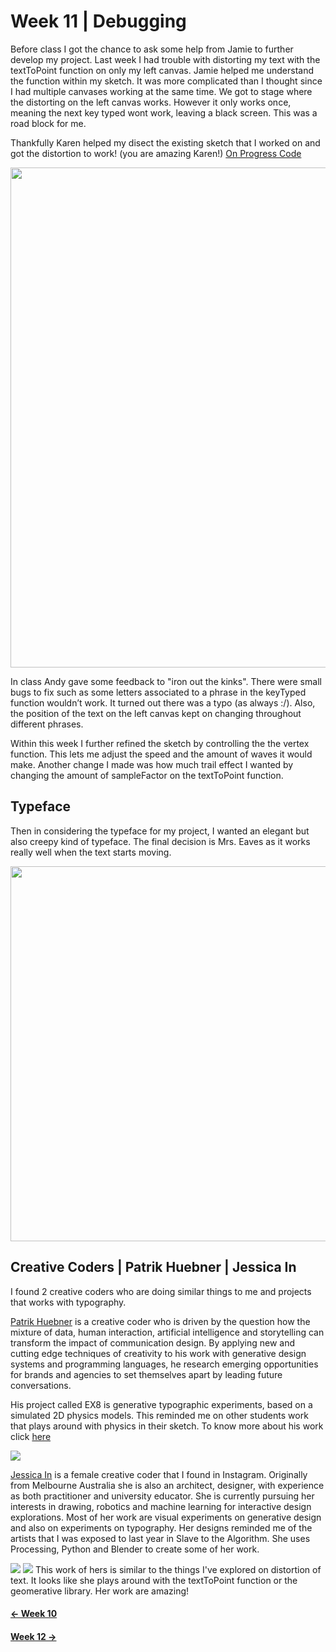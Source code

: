 # Week 11 | Debugging

Before class I got the chance to ask some help from Jamie to further develop my project. Last week I had trouble with distorting my text with the textToPoint function on only my left canvas. Jamie helped me understand the function within my sketch. It was more complicated than I thought since I had multiple canvases working at the same time. We got to stage where the distorting on the left canvas works. However it only works once, meaning the next key typed wont work, leaving a black screen. This was a road block for me.

Thankfully Karen helped my disect the existing sketch that I worked on and got the distortion to work! (you are amazing Karen!) 
[On Progress Code](https://natnathania.github.io/Codewords-2020/Processing/Week_11onProg_majorproject/)

<img src = "w11progress.jpeg" width=800>

In class Andy gave some feedback to "iron out the kinks". There were small bugs to fix such as some letters associated to a phrase in the keyTyped function wouldn’t work. It turned out there was a typo (as always :/). Also, the position of the text on the left canvas kept on changing throughout different phrases. 

Within this week I further refined the sketch by controlling the the vertex function. This lets me adjust the speed and the amount of waves it would make. Another change I made was how much trail effect I wanted by changing the amount of sampleFactor on the textToPoint function.

## Typeface
Then in considering the typeface for my project, I wanted an elegant but also creepy kind of typeface. The final decision is Mrs. Eaves as it works really well when the text starts moving.

<img src = "w11wavy.JPG" width=600>

## Creative Coders | Patrik Huebner | Jessica In  
I found 2 creative coders who are doing similar things to me and projects that works with typography.

[Patrik Huebner](https://www.patrik-huebner.com/portfolio/) is a creative coder who is driven by the question how the mixture of data, human interaction, artificial intelligence and storytelling can transform the impact of communication design. By applying new and cutting edge techniques of creativity to his work with generative design systems and programming languages, he research emerging opportunities for brands and agencies to set themselves apart by leading future conversations.

His project called EX8 is generative typographic experiments, based on a simulated 2D physics models. This reminded me on other students work that plays around with physics in their sketch. To know more about his work click [here](https://www.patrik-huebner.com/portfolio-item/ex8/) 

<img src = "patrik.gif">

[Jessica In](https://www.jessicain.net/) is a female creative coder that I found in Instagram. Originally from Melbourne Australia she is also an architect, designer, with experience as both practitioner and university educator. She is currently pursuing her interests in drawing, robotics and machine learning for interactive design explorations. Most of her work are visual experiments on generative design and also on experiments on typography. Her designs reminded me of the artists that I was exposed to last year in Slave to the Algorithm. She uses Processing, Python and Blender to create some of her work.

<img src = "jess2.gif">

<img src = "jessica.gif">
This work of hers is similar to the things I've explored on distortion of text. It looks like she plays around with the textToPoint function or the geomerative library. Her work are amazing!

#### [<- Week 10](https://natnathania.github.io/Codewords-2020/Week_10/)
#### [Week 12 ->](https://natnathania.github.io/Codewords-2020/Week_12/)
